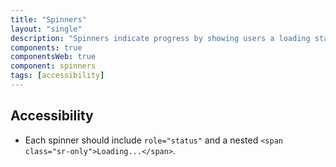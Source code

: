 ```yaml
---
title: "Spinners"
layout: "single"
description: "Spinners indicate progress by showing users a loading state."
components: true
componentsWeb: true
component: spinners
tags: [accessibility]
---
```


## Accessibility

- Each spinner should include `role="status"` and a nested `<span class="sr-only">Loading...</span>`.
